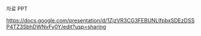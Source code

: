 
자료 PPT

https://docs.google.com/presentation/d/1ZjzVR3CG3FEBUNLlfpbxSDEzDSSP4TZ3SbhDWNvFy0Y/edit?usp=sharing

